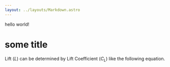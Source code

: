 ```yaml
---
layout: ../layouts/Markdown.astro
---
```


hello world!

# some title

Lift ($L$) can be determined by Lift Coefficient ($C_L$) like the following equation.

<!--
$$
L = \frac{1}{2} \rho v^2 S C_L
$$
-->
